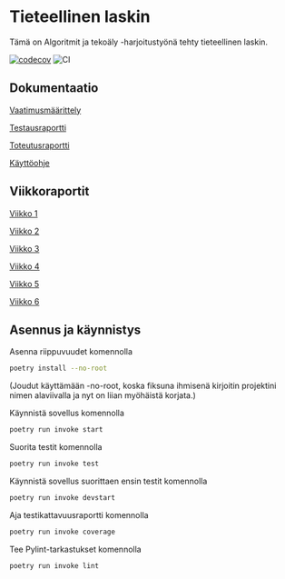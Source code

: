 # Tieteellinen laskin

Tämä on Algoritmit ja tekoäly -harjoitustyönä tehty tieteellinen laskin.

[![codecov](https://codecov.io/gh/sari-bee/tieteellinen_laskin/graph/badge.svg?token=EP3JOCDFUW)](https://codecov.io/gh/sari-bee/tieteellinen_laskin)
![CI](https://github.com/sari-bee/tieteellinen_laskin/workflows/CI/badge.svg)

## Dokumentaatio

[Vaatimusmäärittely](https://github.com/sari-bee/tieteellinen_laskin/blob/main/dokumentaatio/vaatimusmaarittely.md)

[Testausraportti](https://github.com/sari-bee/tieteellinen_laskin/blob/main/dokumentaatio/testausraportti.md)

[Toteutusraportti](https://github.com/sari-bee/tieteellinen_laskin/blob/main/dokumentaatio/toteutusraportti.md)

[Käyttöohje](https://github.com/sari-bee/tieteellinen_laskin/blob/main/dokumentaatio/kayttoohje.md)

## Viikkoraportit

[Viikko 1](https://github.com/sari-bee/tieteellinen_laskin/blob/main/dokumentaatio/viikkoraportit/viikko1.md)

[Viikko 2](https://github.com/sari-bee/tieteellinen_laskin/blob/main/dokumentaatio/viikkoraportit/viikko2.md)

[Viikko 3](https://github.com/sari-bee/tieteellinen_laskin/blob/main/dokumentaatio/viikkoraportit/viikko3.md)

[Viikko 4](https://github.com/sari-bee/tieteellinen_laskin/blob/main/dokumentaatio/viikkoraportit/viikko4.md)

[Viikko 5](https://github.com/sari-bee/tieteellinen_laskin/blob/main/dokumentaatio/viikkoraportit/viikko5.md)

[Viikko 6](https://github.com/sari-bee/tieteellinen_laskin/blob/main/dokumentaatio/viikkoraportit/viikko6.md)

## Asennus ja käynnistys

Asenna riippuvuudet komennolla

```bash
poetry install --no-root
```

(Joudut käyttämään -no-root, koska fiksuna ihmisenä kirjoitin projektini nimen alaviivalla ja nyt on liian myöhäistä korjata.)

Käynnistä sovellus komennolla

```bash
poetry run invoke start
```

Suorita testit komennolla

```bash
poetry run invoke test
```

Käynnistä sovellus suorittaen ensin testit komennolla
```bash
poetry run invoke devstart
```

Aja testikattavuusraportti komennolla

```bash
poetry run invoke coverage
```

Tee Pylint-tarkastukset komennolla

```bash
poetry run invoke lint
```